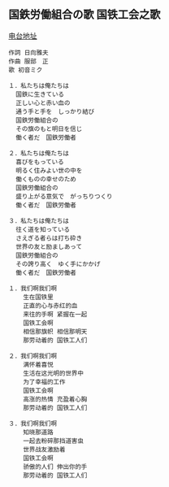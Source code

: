 ## 国鉄労働組合の歌 国铁工会之歌

[电台地址](http://music.163.com/dj?id=1369450061&userid=328877362)

    作詞 日向雅夫
    作曲 服部　正
    歌 初音ミク

    １．私たちは俺たちは
      国鉄に生きている
      正しい心と赤い血の
      通う手と手を　しっかり結び
      国鉄労働組合の
      その旗のもと明日を信じ
      働く者だ　国鉄労働者

    ２．私たちは俺たちは
      喜びをもっている
      明るく住みよい世の中を
      働くものの幸せのため
      国鉄労働組合の
      盛り上がる意気で　がっちりつくり
      働く者だ　国鉄労働者

    ３．私たちは俺たちは
      往く道を知っている
      さえぎる者らは打ち砕き
      世界の友と励ましあって
      国鉄労働組合の
      その誇り高く　ゆく手にかかげ
      働く者だ　国鉄労働者

    １．我们啊我们啊
        生在国铁里
        正直的心与赤红的血
        来往的手啊 紧握在一起
        国铁工会啊
        相信那旗帜 相信那明天
        那劳动着的 国铁工人们

    ２．我们啊我们啊
        满怀着喜悦
        生活在这光明的世界中
        为了幸福的工作
        国铁工会啊
        高涨的热情 充盈着心胸
        那劳动着的 国铁工人们

    ３．我们啊我们啊
        知晓那道路
        一起去粉碎那挡道害虫
        世界战友激励着
        国铁工会啊
        骄傲的人们 伸出你的手
        那劳动着的 国铁工人们
